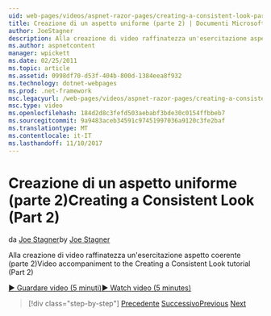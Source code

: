 ```yaml
---
uid: web-pages/videos/aspnet-razor-pages/creating-a-consistent-look-part-2
title: Creazione di un aspetto uniforme (parte 2) | Documenti Microsoft
author: JoeStagner
description: Alla creazione di video raffinatezza un'esercitazione aspetto coerente (parte 2)
ms.author: aspnetcontent
manager: wpickett
ms.date: 02/25/2011
ms.topic: article
ms.assetid: 0998df70-d53f-404b-800d-1384eea8f932
ms.technology: dotnet-webpages
ms.prod: .net-framework
msc.legacyurl: /web-pages/videos/aspnet-razor-pages/creating-a-consistent-look-part-2
msc.type: video
ms.openlocfilehash: 184d2d8c3fefd503aebabf3bde30c0154ffbbeb7
ms.sourcegitcommit: 9a9483aceb34591c97451997036a9120c3fe2baf
ms.translationtype: MT
ms.contentlocale: it-IT
ms.lasthandoff: 11/10/2017
---
```

<a name="creating-a-consistent-look-part-2"></a><span data-ttu-id="2b5f8-103">Creazione di un aspetto uniforme (parte 2)</span><span class="sxs-lookup"><span data-stu-id="2b5f8-103">Creating a Consistent Look (Part 2)</span></span>
====================
<span data-ttu-id="2b5f8-104">da [Joe Stagner](https://github.com/JoeStagner)</span><span class="sxs-lookup"><span data-stu-id="2b5f8-104">by [Joe Stagner](https://github.com/JoeStagner)</span></span>

<span data-ttu-id="2b5f8-105">Alla creazione di video raffinatezza un'esercitazione aspetto coerente (parte 2)</span><span class="sxs-lookup"><span data-stu-id="2b5f8-105">Video accompaniment to the Creating a Consistent Look tutorial (Part 2)</span></span>

[<span data-ttu-id="2b5f8-106">&#9654; Guardare video (5 minuti)</span><span class="sxs-lookup"><span data-stu-id="2b5f8-106">&#9654; Watch video (5 minutes)</span></span>](https://channel9.msdn.com/Blogs/ASP-NET-Site-Videos/creating-a-consistent-look-part-2)

>[!div class="step-by-step"]
<span data-ttu-id="2b5f8-107">[Precedente](creating-a-consistent-look-part-1.md)
[Successivo](working-with-forms-part-1.md)</span><span class="sxs-lookup"><span data-stu-id="2b5f8-107">[Previous](creating-a-consistent-look-part-1.md)
[Next](working-with-forms-part-1.md)</span></span>
